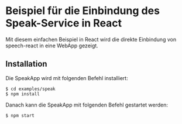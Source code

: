 # Beispiel für die Einbindung des Speak-Service in React

Mit diesem einfachen Beispiel in React wird die direkte Einbindung von speech-react in eine WebApp gezeigt.

## Installation

Die SpeakApp wird mit folgenden Befehl installiert:

    $ cd examples/speak
    $ npm install

Danach kann die SpeakApp mit folgenden Befehl gestartet werden:

    $ npm start
